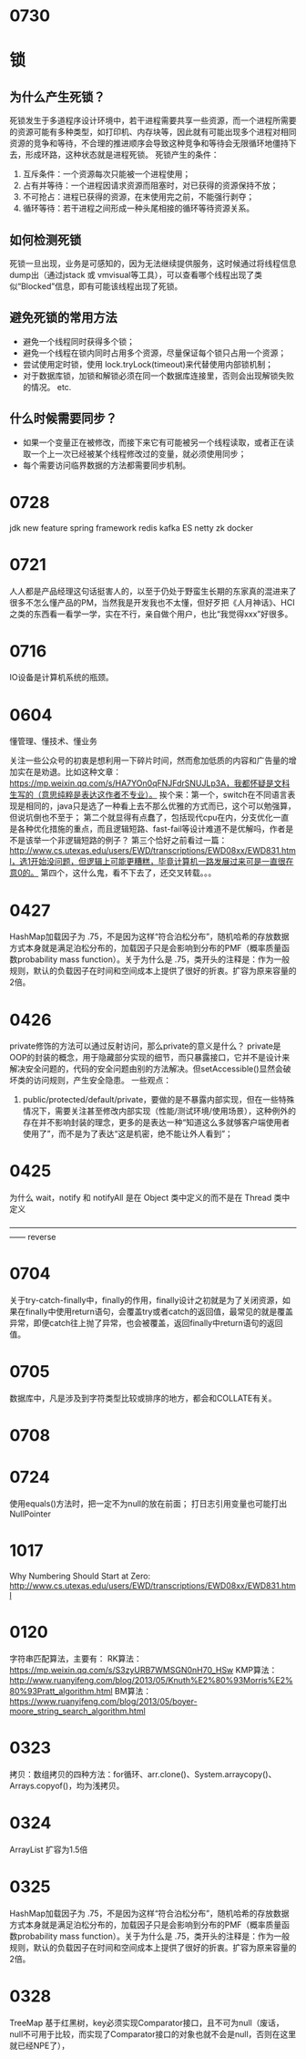 # 0730
# 锁
## 为什么产生死锁？
死锁发生于多道程序设计环境中，若干进程需要共享一些资源，而一个进程所需要的资源可能有多种类型，如打印机、内存块等，因此就有可能出现多个进程对相同资源的竞争和等待，不合理的推进顺序会导致这种竞争和等待会无限循环地僵持下去，形成环路，这种状态就是进程死锁。
死锁产生的条件：
1. 互斥条件：一个资源每次只能被一个进程使用；
2. 占有并等待：一个进程因请求资源而阻塞时，对已获得的资源保持不放；
3. 不可抢占：进程已获得的资源，在末使用完之前，不能强行剥夺；
4. 循环等待：若干进程之间形成一种头尾相接的循环等待资源关系。

## 如何检测死锁
死锁一旦出现，业务是可感知的，因为无法继续提供服务，这时候通过将线程信息dump出（通过jstack 或 vmvisual等工具），可以查看哪个线程出现了类似“Blocked”信息，即有可能该线程出现了死锁。

## 避免死锁的常用方法
* 避免一个线程同时获得多个锁；
* 避免一个线程在锁内同时占用多个资源，尽量保证每个锁只占用一个资源；
* 尝试使用定时锁，使用 lock.tryLock(timeout)来代替使用内部锁机制；
* 对于数据库锁，加锁和解锁必须在同一个数据库连接里，否则会出现解锁失败的情况。
etc.

## 什么时候需要同步？
* 如果一个变量正在被修改，而接下来它有可能被另一个线程读取，或者正在读取一个上一次已经被某个线程修改过的变量，就必须使用同步；
* 每个需要访问临界数据的方法都需要同步机制。

# 0728
jdk new feature
spring framework
redis
kafka
ES
netty
zk
docker

# 0721
人人都是产品经理这句话挺害人的，以至于仍处于野蛮生长期的东家真的混进来了很多不怎么懂产品的PM，当然我是开发我也不太懂，但好歹把《人月神话》、HCI之类的东西看一看学一学，实在不行，亲自做个用户，也比“我觉得xxx”好很多。

# 0716
IO设备是计算机系统的瓶颈。

# 0604
懂管理、懂技术、懂业务

关注一些公众号的初衷是想利用一下碎片时间，然而愈加低质的内容和广告量的增加实在是劝退。比如这种文章：https://mp.weixin.qq.com/s/HA7YOn0qFNJFdrSNUJLp3A，我都怀疑是文科生写的（意思纯粹是表达这作者不专业）。
挨个来：第一个，switch在不同语言表现是相同的，java只是选了一种看上去不那么优雅的方式而已，这个可以勉强算，但说坑倒也不至于；
第二个就显得有点蠢了，包括现代cpu在内，分支优化一直是各种优化措施的重点，而且逻辑短路、fast-fail等设计难道不是优解吗，作者是不是该举一个非逻辑短路的例子？
第三个恰好之前看过一篇：http://www.cs.utexas.edu/users/EWD/transcriptions/EWD08xx/EWD831.html，选1开始没问题，但逻辑上可能更糟糕，毕竟计算机一路发展过来可是一直很在意0的。
第四个，这什么鬼，看不下去了，还交叉转载。。。

# 0427
HashMap加载因子为 .75，不是因为这样“符合泊松分布”，随机哈希的存放数据方式本身就是满足泊松分布的，加载因子只是会影响到分布的PMF（概率质量函数probability mass function）。关于为什么是 .75，类开头的注释是：作为一般规则，默认的负载因子在时间和空间成本上提供了很好的折衷。扩容为原来容量的2倍。

# 0426
private修饰的方法可以通过反射访问，那么private的意义是什么？
private是OOP的封装的概念，用于隐藏部分实现的细节，而只暴露接口，它并不是设计来解决安全问题的，代码的安全问题由别的方法解决。但setAccessible()显然会破坏类的访问规则，产生安全隐患。
一些观点：
1. public/protected/default/private，要做的是不暴露内部实现，但在一些特殊情况下，需要关注甚至修改内部实现（性能/测试环境/使用场景），这种例外的存在并不影响封装的理念，更多的是表达一种“知道这么多就够客户端使用者使用了”，而不是为了表达“这是机密，绝不能让外人看到”；

# 0425
为什么 wait，notify 和 notifyAll 是在 Object 类中定义的而不是在 Thread 类中定义

—————————————————————————————————————— reverse
# 0704
关于try-catch-finally中，finally的作用，finally设计之初就是为了关闭资源，如果在finally中使用return语句，会覆盖try或者catch的返回值，最常见的就是覆盖异常，即便catch往上抛了异常，也会被覆盖，返回finally中return语句的返回值。

# 0705
数据库中，凡是涉及到字符类型比较或排序的地方，都会和COLLATE有关。

# 0708

# 0724
使用equals()方法时，把一定不为null的放在前面；
打日志引用变量也可能打出NullPointer

# 1017
Why Numbering Should Start at Zero:
http://www.cs.utexas.edu/users/EWD/transcriptions/EWD08xx/EWD831.html

# 0120
字符串匹配算法，主要有：
RK算法：https://mp.weixin.qq.com/s/S3zyURB7WMSGN0nH70_HSw
KMP算法：http://www.ruanyifeng.com/blog/2013/05/Knuth%E2%80%93Morris%E2%80%93Pratt_algorithm.html
BM算法：https://www.ruanyifeng.com/blog/2013/05/boyer-moore_string_search_algorithm.html

# 0323
拷贝：数组拷贝的四种方法：for循环、arr.clone()、System.arraycopy()、Arrays.copyof()，均为浅拷贝。

# 0324
ArrayList 扩容为1.5倍

# 0325
HashMap加载因子为 .75，不是因为这样“符合泊松分布”，随机哈希的存放数据方式本身就是满足泊松分布的，加载因子只是会影响到分布的PMF（概率质量函数probability mass function）。关于为什么是 .75，类开头的注释是：作为一般规则，默认的负载因子在时间和空间成本上提供了很好的折衷。扩容为原来容量的2倍。

# 0328
TreeMap
基于红黑树，key必须实现Comparator接口，且不可为null（废话，null不可用于比较，而实现了Comparator接口的对象也就不会是null，否则在这里就已经NPE了），